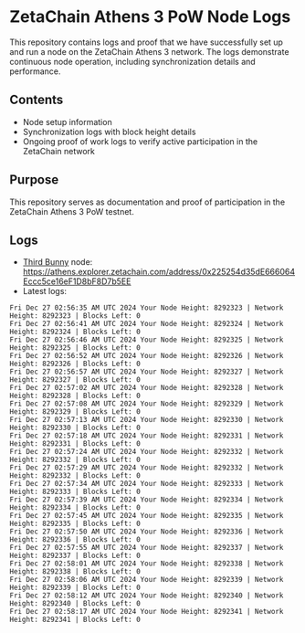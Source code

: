 # ZetaChain Athens 3 PoW Node Logs
This repository contains logs and proof that we have successfully set up and run a node on the ZetaChain Athens 3 network. The logs demonstrate continuous node operation, including synchronization details and performance.

## Contents
- Node setup information
- Synchronization logs with block height details
- Ongoing proof of work logs to verify active participation in the ZetaChain network

## Purpose
This repository serves as documentation and proof of participation in the ZetaChain Athens 3 PoW testnet.

## Logs

- [Third Bunny](https://thirdbunny.xyz/) node: https://athens.explorer.zetachain.com/address/0x225254d35dE666064Eccc5ce16eF1D8bF8D7b5EE
- Latest logs:
```
Fri Dec 27 02:56:35 AM UTC 2024 Your Node Height: 8292323 | Network Height: 8292323 | Blocks Left: 0
Fri Dec 27 02:56:41 AM UTC 2024 Your Node Height: 8292324 | Network Height: 8292324 | Blocks Left: 0
Fri Dec 27 02:56:46 AM UTC 2024 Your Node Height: 8292325 | Network Height: 8292325 | Blocks Left: 0
Fri Dec 27 02:56:52 AM UTC 2024 Your Node Height: 8292326 | Network Height: 8292326 | Blocks Left: 0
Fri Dec 27 02:56:57 AM UTC 2024 Your Node Height: 8292327 | Network Height: 8292327 | Blocks Left: 0
Fri Dec 27 02:57:02 AM UTC 2024 Your Node Height: 8292328 | Network Height: 8292328 | Blocks Left: 0
Fri Dec 27 02:57:08 AM UTC 2024 Your Node Height: 8292329 | Network Height: 8292329 | Blocks Left: 0
Fri Dec 27 02:57:13 AM UTC 2024 Your Node Height: 8292330 | Network Height: 8292330 | Blocks Left: 0
Fri Dec 27 02:57:18 AM UTC 2024 Your Node Height: 8292331 | Network Height: 8292331 | Blocks Left: 0
Fri Dec 27 02:57:24 AM UTC 2024 Your Node Height: 8292332 | Network Height: 8292332 | Blocks Left: 0
Fri Dec 27 02:57:29 AM UTC 2024 Your Node Height: 8292332 | Network Height: 8292332 | Blocks Left: 0
Fri Dec 27 02:57:34 AM UTC 2024 Your Node Height: 8292333 | Network Height: 8292333 | Blocks Left: 0
Fri Dec 27 02:57:39 AM UTC 2024 Your Node Height: 8292334 | Network Height: 8292334 | Blocks Left: 0
Fri Dec 27 02:57:45 AM UTC 2024 Your Node Height: 8292335 | Network Height: 8292335 | Blocks Left: 0
Fri Dec 27 02:57:50 AM UTC 2024 Your Node Height: 8292336 | Network Height: 8292336 | Blocks Left: 0
Fri Dec 27 02:57:55 AM UTC 2024 Your Node Height: 8292337 | Network Height: 8292337 | Blocks Left: 0
Fri Dec 27 02:58:01 AM UTC 2024 Your Node Height: 8292338 | Network Height: 8292338 | Blocks Left: 0
Fri Dec 27 02:58:06 AM UTC 2024 Your Node Height: 8292339 | Network Height: 8292339 | Blocks Left: 0
Fri Dec 27 02:58:12 AM UTC 2024 Your Node Height: 8292340 | Network Height: 8292340 | Blocks Left: 0
Fri Dec 27 02:58:17 AM UTC 2024 Your Node Height: 8292341 | Network Height: 8292341 | Blocks Left: 0
```
